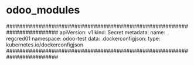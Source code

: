 # odoo_modules
########################################################################
apiVersion: v1
kind: Secret
metadata:
  name: regcred01
  namespace: odoo-test
data:
  .dockerconfigjson: 
type: kubernetes.io/dockerconfigjson
########################################################################